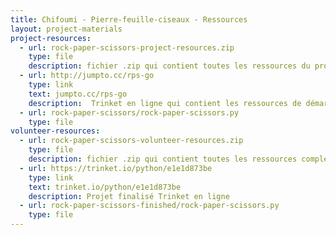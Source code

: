```yaml
---
title: Chifoumi - Pierre-feuille-ciseaux - Ressources
layout: project-materials
project-resources:     
  - url: rock-paper-scissors-project-resources.zip
    type: file
    description: fichier .zip qui contient toutes les ressources du projet
  - url: http://jumpto.cc/rps-go
    type: link
    text: jumpto.cc/rps-go
    description:  Trinket en ligne qui contient les ressources de démarrage 'Chifoumi - Pierre-feuille-ciseaux'
  - url: rock-paper-scissors/rock-paper-scissors.py
    type: file
volunteer-resources:
  - url: rock-paper-scissors-volunteer-resources.zip
    type: file
    description: fichier .zip qui contient toutes les ressources complétées du projet
  - url: https://trinket.io/python/e1e1d873be
    type: link
    text: trinket.io/python/e1e1d873be
    description: Projet finalisé Trinket en ligne
  - url: rock-paper-scissors-finished/rock-paper-scissors.py
    type: file
---
```


